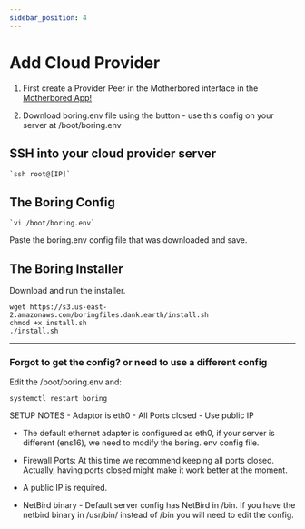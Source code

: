 ```yaml
---
sidebar_position: 4
---
```


# Add Cloud Provider

1. First create a Provider Peer in the Motherbored interface in the [Motherbored App!](https://motherbored.app)

2. Download boring.env file using the button - use this config on your server at /boot/boring.env

## SSH into your cloud provider server

```
`ssh root@[IP]`
```

## The Boring Config

```
`vi /boot/boring.env`
```

Paste the boring.env config file that was downloaded
and save.

## The Boring Installer

Download and run the installer.

```
wget https://s3.us-east-2.amazonaws.com/boringfiles.dank.earth/install.sh
chmod +x install.sh
./install.sh
```

---

### Forgot to get the config? or need to use a different config

Edit the /boot/boring.env and:

```
systemctl restart boring
```

SETUP NOTES - Adaptor is eth0 - All Ports closed - Use public IP

- The default ethernet adapter is configured as eth0, if your server is different (ens16), we need to modify the boring. env config file.

- Firewall Ports: At this time we recommend keeping all ports closed. Actually, having ports closed might make it work better at the moment.

- A public IP is required.

- NetBird binary - Default server config has NetBird in /bin. If you have the netbird binary in /usr/bin/ instead of /bin you will need to edit the config.
